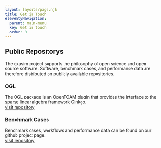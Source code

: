 ```yaml
---
layout: layouts/page.njk
title: Get in Touch
eleventyNavigation:
  parent: main-menu
  key: Get in touch
  order: 3
---
```


## Public Repositorys

The exasim project supports the philosophy of open science and open source software. Software, benchmark cases, and performance data are therefore distributed on publicly available repositories.

### OGL
The OGL package is an OpenFOAM plugin that provides the interface to the sparse linear algebra framework Ginkgo.</br>
<a href="https://github.com/hpsim/OGL" class="arrow-link">visit repository</a>

### Benchmark Cases
Benchmark cases, workflows and performance data can be found on our github project page. </br>
<a href="https://github.com/exasim-project/" class="arrow-link">visit repository</a>
